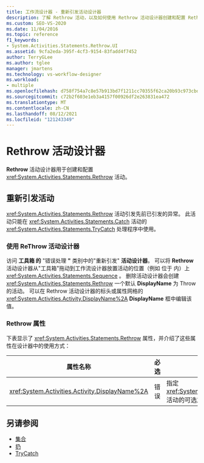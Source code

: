 ```yaml
---
title: 工作流设计器 - 重新引发活动设计器
description: 了解 Rethrow 活动，以及如何使用 Rethrow 活动设计器创建和配置 Rethrow 活动。
ms.custom: SEO-VS-2020
ms.date: 11/04/2016
ms.topic: reference
f1_keywords:
- System.Activities.Statements.Rethrow.UI
ms.assetid: 9cfa2eda-395f-4cf3-9154-83fadd4f7452
author: TerryGLee
ms.author: tglee
manager: jmartens
ms.technology: vs-workflow-designer
ms.workload:
- multiple
ms.openlocfilehash: d758f754a7c8e57b913bd7f1211cc70355f62ca20b93c973cbd3709a60684b00
ms.sourcegitcommit: c72b2f603e1eb3a4157f00926df2e263831ea472
ms.translationtype: MT
ms.contentlocale: zh-CN
ms.lasthandoff: 08/12/2021
ms.locfileid: "121243349"
---
```

# <a name="rethrow-activity-designer"></a>Rethrow 活动设计器

**Rethrow** 活动设计器用于创建和配置 <xref:System.Activities.Statements.Rethrow> 活动。

## <a name="the-rethrow-activity"></a>重新引发活动

<xref:System.Activities.Statements.Rethrow> 活动引发先前已引发的异常。 此活动只能在 <xref:System.Activities.Statements.Catch> 活动的 <xref:System.Activities.Statements.TryCatch> 处理程序中使用。

### <a name="use-the-rethrow-activity-designer"></a>使用 ReThrow 活动设计器

访问 **工具箱 的** "错误处理 **"** 类别中的"重新引发" **活动设计器**。 可以将 **Rethrow** 活动设计器从"工具箱"拖动到工作流设计器放置活动的位置（例如 位于 内）上 <xref:System.Activities.Statements.Sequence> 。 删除活动设计器会创建 <xref:System.Activities.Statements.Rethrow> 一个默认 **DisplayName** 为 Throw 的活动。 可以在 Rethrow 活动设计器的标头或属性网格的 <xref:System.Activities.Activity.DisplayName%2A> **DisplayName** 框中编辑该值。

### <a name="the-rethrow-properties"></a>Rethrow 属性

下表显示了 <xref:System.Activities.Statements.Rethrow> 属性，并介绍了这些属性在设计器中的使用方式：

|属性名称|必选|使用情况|
|-|--------------|-|
|<xref:System.Activities.Activity.DisplayName%2A>|错误|指定 <xref:System.Activities.Statements.Rethrow> 活动的可选友好名称。 默认值为 Rethrow。|

## <a name="see-also"></a>另请参阅

- [集合](../workflow-designer/collection-activity-designers.md)
- [扔](../workflow-designer/throw-activity-designer.md)
- [TryCatch](../workflow-designer/trycatch-activity-designer.md)
